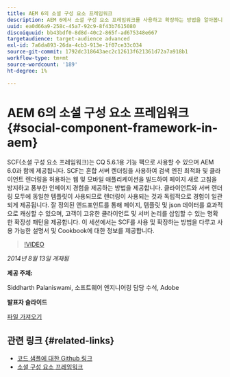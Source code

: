 ```yaml
---
title: AEM 6의 소셜 구성 요소 프레임워크
description: AEM 6에서 소셜 구성 요소 프레임워크를 사용하고 확장하는 방법을 알아봅니다. 사용 가능한 설명서 및 요리책에 대한 정보를 얻습니다.
uuid: ea0d66a9-258c-45a7-92c9-8f43b7615080
discoiquuid: bb43bdf0-8d8d-40c2-865f-ad675348e667
targetaudience: target-audience advanced
exl-id: 7a6da893-26da-4cb3-913e-1f07ce33c034
source-git-commit: 1792dc318643aec2c12613f621361d72a7a918b1
workflow-type: tm+mt
source-wordcount: '189'
ht-degree: 1%

---
```


# AEM 6의 소셜 구성 요소 프레임워크{#social-component-framework-in-aem}

SCF(소셜 구성 요소 프레임워크)는 CQ 5.6.1용 기능 팩으로 사용할 수 있으며 AEM 6.0과 함께 제공됩니다. SCF는 혼합 서버 렌더링을 사용하여 검색 엔진 최적화 및 클라이언트 렌더링을 허용하는 웹 및 모바일 애플리케이션을 빌드하여 페이지 새로 고침을 방지하고 풍부한 인페이지 경험을 제공하는 방법을 제공합니다. 클라이언트와 서버 렌더링 모두에 동일한 템플릿이 사용되므로 렌더링이 사용되는 것과 독립적으로 경험이 일관되게 제공됩니다. 잘 정의된 엔드포인트를 통해 페이지, 템플릿 및 json 데이터를 효과적으로 캐싱할 수 있으며, 고객이 고유한 클라이언트 및 서버 논리를 삽입할 수 있는 명확한 확장성 패턴을 제공합니다. 이 세션에서는 SCF를 사용 및 확장하는 방법을 다루고 사용 가능한 설명서 및 Cookbook에 대한 정보를 제공합니다.

>[!VIDEO](https://video.tv.adobe.com/v/19464/?quality=9)

*2014년 8월 13일 게재됨*

**제공 주체:**

Siddharth Palaniswami, 소프트웨어 엔지니어링 담당 수석, Adobe

**발표자 슬라이드**

[파일 가져오기](assets/scf-gems.pdf)

## 관련 링크 {#related-links}

* [코드 샘플에 대한 Github 링크](https://github.com/Adobe-Marketing-Cloud/aem-scf-sample-components-extension)
* [소셜 구성 요소 프레임워크](https://docs.adobe.com/content/docs/en/aem/6-0/develop/social-communities/scf.html)
